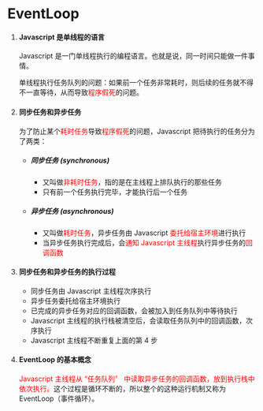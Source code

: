# EventLoop

1. #### Javascript 是单线程的语言

   Javascript 是一门单线程执行的编程语言。也就是说，同一时间只能做一件事情。

   单线程执行任务队列的问题：如果前一个任务非常耗时，则后续的任务就不得不一直等待，从而导致<font color="red">程序假死</font>的问题。

2. #### 同步任务和异步任务

   为了防止某个<font color="red">耗时任务</font>导致<font color="red">程序假死</font>的问题，Javascript 把待执行的任务分为了两类：

   - ##### 同步任务 (synchronous)

     - 又叫做<font color="red">非耗时任务</font>，指的是在主线程上排队执行的那些任务
     - 只有前一个任务执行完毕，才能执行后一个任务

   - ##### 异步任务 (asynchronous)

     - 又叫做<font color="red">耗时任务</font>，异步任务由 Javascript <font color="red">委托给</font><font color="red">宿主环境</font>进行执行
     - 当异步任务执行完成后，会<font color="red">通知 Javascript 主线程</font>执行异步任务的<font color="red">回调函数</font>

3. #### 同步任务和异步任务的执行过程

   - 同步任务由 Javascript 主线程次序执行
   - 异步任务委托给宿主环境执行
   - 已完成的异步任务对应的回调函数，会被加入到任务队列中等待执行
   - Javascript 主线程的执行栈被清空后，会读取任务队列中的回调函数，次序执行
   - Javascript 主线程不断重复上面的第 4 步

4. #### EventLoop 的基本概念

   <font color="red">Javascript 主线程从 “任务队列〞 中读取异步任务的回调函数，放到执行栈中依次执行。</font>这个过程是循环不断的，所以整个的这种运行机制又称为 EventLoop（事件循环）。